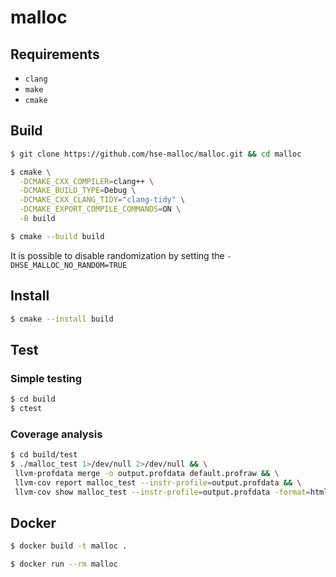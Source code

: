 # malloc

## Requirements

* `clang`
* `make`
* `cmake`


## Build

```sh
$ git clone https://github.com/hse-malloc/malloc.git && cd malloc

$ cmake \
  -DCMAKE_CXX_COMPILER=clang++ \
  -DCMAKE_BUILD_TYPE=Debug \
  -DCMAKE_CXX_CLANG_TIDY="clang-tidy" \
  -DCMAKE_EXPORT_COMPILE_COMMANDS=ON \
  -B build

$ cmake --build build
```

It is possible to disable randomization by setting the `-DHSE_MALLOC_NO_RANDOM=TRUE` 

## Install

```sh
$ cmake --install build
```

## Test

### Simple testing

```sh
$ cd build
$ ctest
```

### Coverage analysis

```sh
$ cd build/test
$ ./malloc_test 1>/dev/null 2>/dev/null && \
 llvm-profdata merge -o output.profdata default.profraw && \
 llvm-cov report malloc_test --instr-profile=output.profdata && \
 llvm-cov show malloc_test --instr-profile=output.profdata -format=html > report.html
```

## Docker

```sh
$ docker build -t malloc .

$ docker run --rm malloc
```
